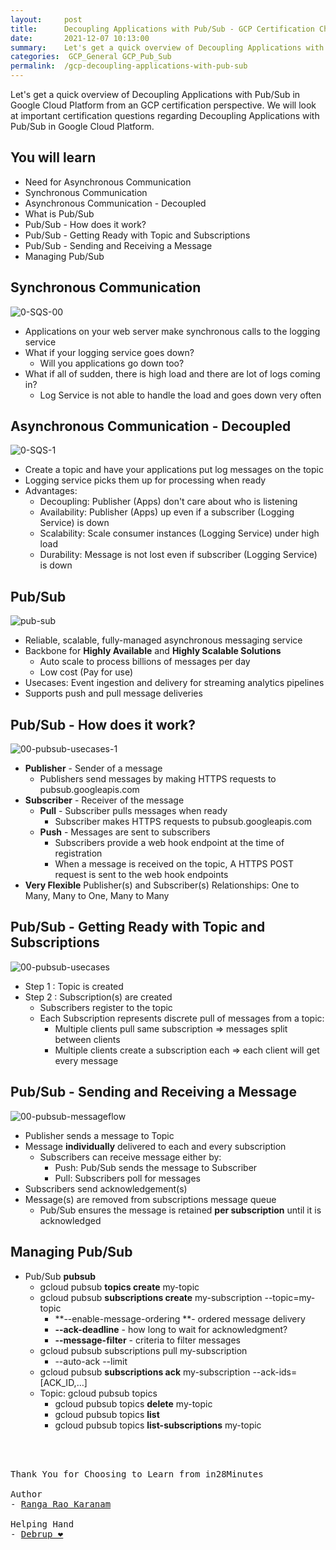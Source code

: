 ```yaml
---
layout:     post
title:      Decoupling Applications with Pub/Sub - GCP Certification Cheat Sheet
date:       2021-12-07 10:13:00
summary:    Let's get a quick overview of Decoupling Applications with Pub/Sub in Google Cloud Platform from an GCP certification perspective. We will look at important certification questions regarding Decoupling Applications with Pub/Sub in Google Cloud Platform.
categories:  GCP_General GCP_Pub_Sub
permalink:  /gcp-decoupling-applications-with-pub-sub
---
```

Let's get a quick overview of Decoupling Applications with Pub/Sub in Google Cloud Platform from an GCP certification perspective. We will look at important certification questions regarding Decoupling Applications with Pub/Sub in Google Cloud Platform.


## You will learn

- Need for Asynchronous Communication
- Synchronous Communication
- Asynchronous Communication - Decoupled
- What is Pub/Sub
- Pub/Sub - How does it work?
- Pub/Sub - Getting Ready with Topic and Subscriptions
- Pub/Sub - Sending and Receiving a Message
- Managing Pub/Sub


## Synchronous Communication

![0-SQS-00](https://user-images.githubusercontent.com/57451228/150635817-181e3a94-cd75-44c8-99ba-42024971418d.png)



- Applications on your web server make synchronous calls to the logging service
- What if your logging service goes down?
  - Will you applications go down too?
- What if all of sudden, there is high load and there are lot of logs coming in?
  - Log Service is not able to handle the load and goes down very often


## Asynchronous Communication - Decoupled

![0-SQS-1](https://user-images.githubusercontent.com/57451228/150635826-8fd3336d-bb8f-444a-b329-fff28a6ac5eb.png)


- Create a topic and have your applications put log messages on the topic
- Logging service picks them up for processing when ready
- Advantages:
  - Decoupling: Publisher (Apps) don't care about who is listening
  - Availability: Publisher (Apps) up even if a subscriber (Logging Service) is down
  - Scalability: Scale consumer instances (Logging Service) under high load
  - Durability: Message is not lost even if subscriber (Logging Service) is down

## Pub/Sub

![pub-sub](https://user-images.githubusercontent.com/57451228/150635845-03b25e68-1057-4448-802d-f2ce97792b60.png)

- Reliable, scalable, fully-managed asynchronous messaging service
- Backbone for **Highly Available** and **Highly Scalable Solutions**
  - Auto scale to process billions of messages per day
  - Low cost (Pay for use)
- Usecases: Event ingestion and delivery for streaming analytics pipelines
- Supports push and pull message deliveries


## Pub/Sub - How does it work?

![00-pubsub-usecases-1](https://user-images.githubusercontent.com/57451228/150636086-9cefd8b2-e75b-4a9d-a488-a73542b253c6.png)



- **Publisher** - Sender of a message
  - Publishers send messages by making HTTPS requests to pubsub.googleapis.com
- **Subscriber** - Receiver of the message
  - **Pull** - Subscriber pulls messages when ready
     - Subscriber makes HTTPS requests to pubsub.googleapis.com
  - **Push** - Messages are sent to subscribers
     - Subscribers provide a web hook endpoint at the time of registration
     - When a message is received on the topic, A HTTPS POST request is sent to the web hook endpoints
- **Very Flexible** Publisher(s) and Subscriber(s) Relationships: One to Many, Many to One, Many to Many

## Pub/Sub - Getting Ready with Topic and Subscriptions

![00-pubsub-usecases](https://user-images.githubusercontent.com/57451228/150636048-383c014a-9745-416f-b9fb-59516c0065cf.png)



- Step 1 : Topic is created
- Step 2 : Subscription(s) are created
  - Subscribers register to the topic
  - Each Subscription represents discrete pull of messages from a topic:
     - Multiple clients pull same subscription => messages split between clients
     - Multiple clients create a subscription each => each client will get every message



## Pub/Sub - Sending and Receiving a Message

![00-pubsub-messageflow](https://user-images.githubusercontent.com/57451228/150635984-a1836913-2224-4955-9e70-30dcb22f93e7.png)




- Publisher sends a message to Topic
- Message **individually** delivered to each and every subscription
  - Subscribers can receive message either by:
     - Push: Pub/Sub sends the message to Subscriber
     - Pull: Subscribers poll for messages
- Subscribers send acknowledgement(s)
- Message(s) are removed from subscriptions message queue
  - Pub/Sub ensures the message is retained **per subscription** until it is acknowledged


## Managing Pub/Sub

- Pub/Sub **pubsub**
  - gcloud pubsub **topics create** my-topic
  - gcloud pubsub **subscriptions create** my-subscription --topic=my-topic
     - **--enable-message-ordering **- ordered message delivery
     - **--ack-deadline** - how long to wait for acknowledgment?
     - **--message-filter** - criteria to filter messages
  - gcloud pubsub subscriptions pull my-subscription
     - --auto-ack --limit
  - gcloud pubsub **subscriptions ack** my-subscription --ack-ids=[ACK_ID,…]
  - Topic: gcloud pubsub topics
     - gcloud pubsub topics **delete** my-topic
     - gcloud pubsub topics **list**
     - gcloud pubsub topics **list-subscriptions** my-topic




<BR/>
<BR/>

<pre>
Thank You for Choosing to Learn from in28Minutes

Author
- <a href="https://www.linkedin.com/in/rangakaranam/">Ranga Rao Karanam</a>

Helping Hand
- <a href="https://www.linkedin.com/in/debrup-365/">Debrup ❤️</a>
</pre>

